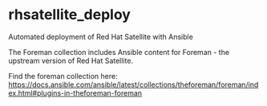 # rhsatellite_deploy
Automated deployment of Red Hat Satellite with Ansible

The Foreman collection includes Ansible content for Foreman - the upstream version of Red Hat Satellite.

Find the foreman collection here:
https://docs.ansible.com/ansible/latest/collections/theforeman/foreman/index.html#plugins-in-theforeman-foreman 